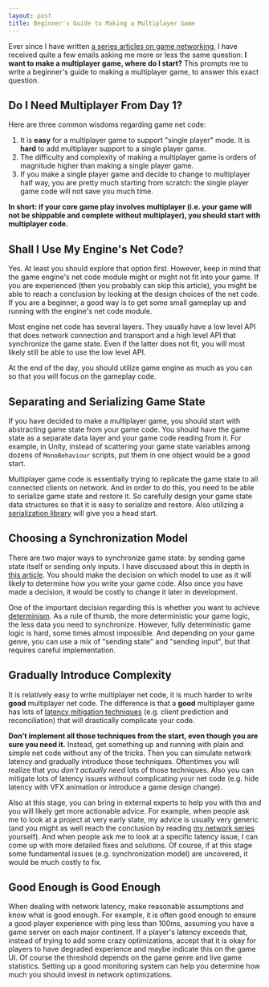 ```yaml
---
layout: post
title: Beginner's Guide to Making a Multiplayer Game
---
```


Ever since I have written [a series articles on game networking](https://ruoyusun.com/2019/03/28/game-networking-1.html), I have received quite a few emails asking me more or less the same question: **I want to make a multiplayer game, where do I start?** This prompts me to write a beginner's guide to making a multiplayer game, to answer this exact question.

## Do I Need Multiplayer From Day 1?

Here are three common wisdoms regarding game net code:

1. It is **easy** for a multiplayer game to support "single player" mode. It is **hard** to add multiplayer support to a single player game.
2. The difficulty and complexity of making a multiplayer game is orders of magnitude higher than making a single player game.
3. If you make a single player game and decide to change to multiplayer half way, you are pretty much starting from scratch: the single player game code will not save you much time.

**In short: if your core game play involves multiplayer (i.e. your game will not be shippable and complete without multiplayer), you should start with multiplayer code.**

## Shall I Use My Engine's Net Code?

Yes. At least you should explore that option first. However, keep in mind that the game engine's net code module might or might not fit into your game. If you are experienced (then you probably can skip this article), you might be able to reach a conclusion by looking at the design choices of the net code. If you are a beginner, a good way is to get some small gameplay up and running with the engine's net code module.

Most engine net code has several layers. They usually have a low level API that does network connection and transport and a high level API that synchronize the game state. Even if the latter does not fit, you will most likely still be able to use the low level API. 

At the end of the day, you should utilize game engine as much as you can so that you will focus on the gameplay code.

## Separating and Serializing Game State

If you have decided to make a multiplayer game, you should start with abstracting game state from your game code. You should have the game state as a separate data layer and your game code reading from it. For example, in Unity, instead of scattering your game state variables among dozens of `MonoBehaviour` scripts, put them in one object would be a good start.

Multiplayer game code is essentially trying to replicate the game state to all connected clients on network. And in order to do this, you need to be able to serialize game state and restore it. So carefully design your game state data structures so that it is easy to serialize and restore. Also utilizing a [serialization library](https://google.github.io/flatbuffers/) will give you a head start.

## Choosing a Synchronization Model

There are two major ways to synchronize game state: by sending game state itself or sending only inputs. I have discussed about this in depth in [this article](https://ruoyusun.com/2019/03/28/game-networking-1.html). You should make the decision on which model to use as it will likely to determine how you write your game code. Also once you have made a decision, it would be costly to change it later in development.

One of the important decision regarding this is whether you want to achieve [determinism](https://ruoyusun.com/2019/03/29/game-networking-2.html). As a rule of thumb, the more deterministic your game logic, the less data you need to synchronize. However, fully deterministic game logic is hard, some times almost impossible. And depending on your game genre, you can use a mix of "sending state" and "sending input", but that requires careful implementation.

## Gradually Introduce Complexity

It is relatively easy to write multiplayer net code, it is much harder to write **good** multiplayer net code. The difference is that a **good** multiplayer game has lots of [latency mitigation techniques](https://ruoyusun.com/2019/09/21/game-networking-5.html) (e.g. client prediction and reconciliation) that will drastically complicate your code.

**Don't implement all those techniques from the start, even though you are sure you need it.** Instead, get something up and running with plain and simple net code without any of the tricks. Then you can simulate network latency and gradually introduce those techniques. Oftentimes you will realize that you *don't actually need* lots of those techniques. Also you can mitigate lots of latency issues without complicating your net code (e.g. hide latency with VFX animation or introduce a game design change).

Also at this stage, you can bring in external experts to help you with this and you will likely get more actionable advice. For example, when people ask me to look at a project at very early state, my advice is usually very generic (and you might as well reach the conclusion by reading [my network series](https://ruoyusun.com/2019/03/28/game-networking-1.html) yourself). And when people ask me to look at a specific latency issue, I can come up with more detailed fixes and solutions. Of course, if at this stage some fundamental issues (e.g. synchronization model) are uncovered, it would be much costly to fix.

## Good Enough is Good Enough

When dealing with network latency, make reasonable assumptions and know what is good enough. For example, it is often good enough to ensure a good player experience with ping less than 100ms, assuming you have a game server on each major continent. If a player's latency exceeds that, instead of trying to add some crazy optimizations, accept that it is okay for players to have degraded experience and maybe indicate this on the game UI. Of course the threshold depends on the game genre and live game statistics. Setting up a good monitoring system can help you determine how much you should invest in network optimizations.